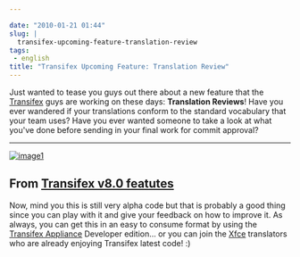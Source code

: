 ```yaml
---

date: "2010-01-21 01:44"
slug: |
  transifex-upcoming-feature-translation-review
tags:
 - english
title: "Transifex Upcoming Feature: Translation Review"
---
```


Just wanted to tease you guys out there about a new feature that the
[Transifex](http://www.transifex.org) guys are working on these days:
**Translation Reviews**! Have you ever wandered if your translations
conform to the standard vocabulary that your team uses? Have you ever
wanted someone to take a look at what you've done before sending in your
final work for commit approval?

  -----------------------------------------------------------------------------------------------------------------------------------------------------------------------------------------
  [![image1](http://lh3.ggpht.com/_9QQeITShNa0/S1ebbVJ-gSI/AAAAAAABbek/R2uQJZfrLR0/s400/Screenshot-1.png)](http://picasaweb.google.com/lh/photo/ei0AYEnvtmnqlcljTdmMYw?feat=embedwebsite)

  From [Transifex v8.0 featutes](http://picasaweb.google.com/og.maciel/TransifexV80Featutes?feat=embedwebsite)
  -----------------------------------------------------------------------------------------------------------------------------------------------------------------------------------------

Now, mind you this is still very alpha code but that is probably a good
thing since you can play with it and give your feedback on how to
improve it. As always, you can get this in an easy to consume format by
using the [Transifex Appliance](http://bit.ly/Transifex) Developer
edition... or you can join the [Xfce](https://translations.xfce.org/)
translators who are already enjoying Transifex latest code! :)
